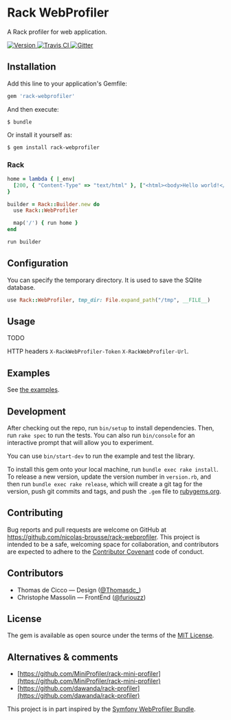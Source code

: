 # Rack WebProfiler

A Rack profiler for web application.

[![Version         ](http://img.shields.io/gem/v/rack-webprofiler.svg)                               ](https://rubygems.org/gems/rack-webprofiler)
[![Travis CI       ](http://img.shields.io/travis/nicolas-brousse/rack-webprofiler/master.svg)           ](https://travis-ci.org/nicolas-brousse/rack-webprofiler)
[![Gitter         ](https://img.shields.io/gitter/room/nicolas-brousse/rack-webprofiler.svg)       ](https://gitter.im/nicolas-brousse/rack-webprofiler)

## Installation

Add this line to your application's Gemfile:

```ruby
gem 'rack-webprofiler'
```

And then execute:

    $ bundle

Or install it yourself as:

    $ gem install rack-webprofiler

### Rack

```ruby
home = lambda { |_env|
  [200, { "Content-Type" => "text/html" }, ["<html><body>Hello world!</body></html>"]]
}

builder = Rack::Builder.new do
  use Rack::WebProfiler

  map('/') { run home }
end

run builder
```

## Configuration

You can specify the temporary directory. It is used to save the SQlite database.

```ruby
use Rack::WebProfiler, tmp_dir: File.expand_path("/tmp", __FILE__)
```

## Usage

TODO

HTTP headers `X-RackWebProfiler-Token` `X-RackWebProfiler-Url`.


## Examples

See [the examples](./examples).

## Development

After checking out the repo, run `bin/setup` to install dependencies. Then, run `rake spec` to run the tests. You can also run `bin/console` for an interactive prompt that will allow you to experiment.

You can use `bin/start-dev` to run the example and test the library.

To install this gem onto your local machine, run `bundle exec rake install`. To release a new version, update the version number in `version.rb`, and then run `bundle exec rake release`, which will create a git tag for the version, push git commits and tags, and push the `.gem` file to [rubygems.org](https://rubygems.org).

## Contributing

Bug reports and pull requests are welcome on GitHub at https://github.com/nicolas-brousse/rack-webprofiler. This project is intended to be a safe, welcoming space for collaboration, and contributors are expected to adhere to the [Contributor Covenant](http://contributor-covenant.org) code of conduct.

## Contributors

* Thomas de Cicco — Design ([@Thomasdc_](https://twitter.com/Thomasdc_))
* Christophe Massolin — FrontEnd ([@furiouzz](https://github.com/furiouzz))

## License

The gem is available as open source under the terms of the [MIT License](http://opensource.org/licenses/MIT).

## Alternatives & comments

* [https://github.com/MiniProfiler/rack-mini-profiler](https://github.com/MiniProfiler/rack-mini-profiler)
* [https://github.com/dawanda/rack-profiler](https://github.com/dawanda/rack-profiler)

This project is in part inspired by the [Symfony WebProfiler Bundle](https://github.com/symfony/web-profiler-bundle).
